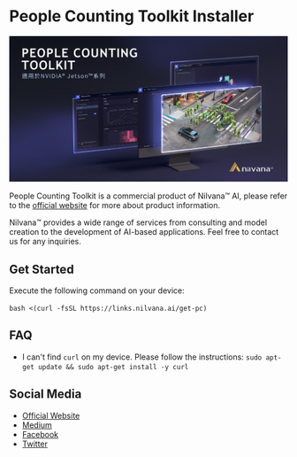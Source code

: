# People Counting Toolkit Installer

![](assets/edm.jpg)

People Counting Toolkit is a commercial product of Nilvana™ AI, please refer to the [official website](https://nilvana.tw/products/people-counting-toolkit) for more about product information.

Nilvana™ provides a wide range of services from consulting and model creation to the development of AI-based applications. Feel free to contact us for any inquiries.

## Get Started

Execute the following command on your device:

`bash <(curl -fsSL https://links.nilvana.ai/get-pc)`

## FAQ

- I can't find `curl` on my device. Please follow the instructions: `sudo apt-get update && sudo apt-get install -y curl`

## Social Media

- [Official Website](https://nilvana.ai)
- [Medium](https://medium.com/hello-nilvana)
- [Facebook](https://www.facebook.com/nilvanaAI/)
- [Twitter](https://twitter.com/nilvana_ai)
